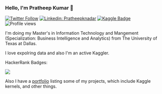 ### Hello, I'm Pratheep Kumar 👋
[![Twitter Follow](https://img.shields.io/twitter/follow/NadarPratheep?label=Follow)](https://twitter.com/NadarPratheep)
[![Linkedin: Pratheepknadar](https://img.shields.io/badge/-Pratheep%20Kumar-blue?style=flat-square&logo=Linkedin&logoColor=white&link=https://www.linkedin.com/in/pratheepnadar/)](https://www.linkedin.com/in/pratheepnadar/)
[![Kaggle Badge](https://img.shields.io/badge/-pratheepknadar-teal?style=flat&logo=kaggle&logoColor=deepblue&link=https://www.kaggle.com/pratheepknadar/)](https://www.kaggle.com/pratheepknadar/)
![Profile views](https://gpvc.arturio.dev/Pratheepknadar)

I'm doing my Master's in Information Technology and Mangement (Specialization: Business Intelligence and Analytics) from The University of Texas at Dallas.

I love expolring data and also I'm an active Kaggler.

HackerRank Badges:

![](https://i.imgur.com/H75Q2Yr.png)

Also I have a [portfolio](https://Pratheepknadar.github.io/) listing some of my projects, which include Kaggle kernels, and other things.

<!--
**pratheepknadar/Pratheepknadar** is a ✨ _special_ ✨ repository because its `README.md` (this file) appears on your GitHub profile.

Here are some ideas to get you started:

- 🔭 I’m currently working on ...
- 🌱 I’m currently learning ...
- 👯 I’m looking to collaborate on ...
- 🤔 I’m looking for help with ...
- 💬 Ask me about ...
- 📫 How to reach me: ...
- 😄 Pronouns: ...
- ⚡ Fun fact: ...
-->
